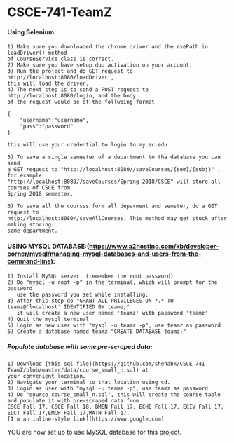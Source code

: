 # CSCE-741-TeamZ

#### Using Selenium:
	1) Make sure you downloaded the chrome driver and the exePath in loadDriver() method 
	of CourseService class is correct.
	2) Make sure you have setup duo activation on your account.
	3) Run the project and do GET request to http://localhost:8080/loadDriver , 
	this will load the driver.
	4) The next step is to send a POST request to http://localhost:8080/login, and the body 
	of the request would be of the follwoing format 

	{
		"username":"username",
		"pass":"password"
	}

	this will use your credential to login to my.sc.edu

	5) To save a single semester of a department to the database you can send 
	a GET request to "http://localhost:8080//saveCourses/{sem}/{subj}" , for example
	"http://localhost:8080//saveCourses/Spring 2018/CSCE" will store all courses of CSCE from 
	Spring 2018 semester.
	
	6) To save all the courses form all deparment and semster, do a GET request to 
	http://localhost:8080//saveAllCourses. This method may get stuck after making storing 
	some department.


#### USING MYSQL DATABASE:(https://www.a2hosting.com/kb/developer-corner/mysql/managing-mysql-databases-and-users-from-the-command-line):
	1) Install MySQL server. (remember the root password)
	2) Do "mysql -u root -p" in the terminal, which will prompt for the password
	   use the password you set while installing.
	3) After this step do "GRANT ALL PRIVILEGES ON *.* TO teamz@'localhost' IDENTIFIED BY teamz;"
	   it will create a new user named 'teamz' with password 'teamz'
	4) Quit the mysql terminal
	5) Login as new user with "mysql -u teamz -p", use teamz as password
	6) Create a database named teamz "CREATE DATABASE teamz;"
##### Populate database with some pre-scraped data:
	1) Download [this sql file](https://github.com/shehabk/CSCE-741-TeamZ/blob/master/data/course_small_n.sql) at 
	your convenient location.
	2) Navigate your terminal to that location using cd.
	3) Login as user with "mysql -u teamz -p", use teamz as password
	4) Do "source course_small_n.sql", this will create the course table and populate it with pre-scraped data from
	CSCE Fall 17, CSCE Fall 18, BMEN Fall 17, ECHE Fall 17, ECIV Fall 17, ELCT Fall 17,EMCH Fall 17,MATH Fall 17.
	[I'm an inline-style link](https://www.google.com)
YOU are now set up to use MySQL database for this project.
